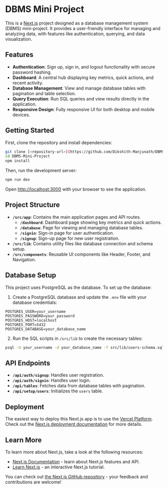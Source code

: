 # DBMS Mini Project

This is a [Next.js](https://nextjs.org) project designed as a database management system (DBMS) mini-project. It provides a user-friendly interface for managing and analyzing data, with features like authentication, querying, and data visualization.

## Features

- **Authentication**: Sign up, sign in, and logout functionality with secure password hashing.
- **Dashboard**: A central hub displaying key metrics, quick actions, and recent activity.
- **Database Management**: View and manage database tables with pagination and table selection.
- **Query Execution**: Run SQL queries and view results directly in the application.
- **Responsive Design**: Fully responsive UI for both desktop and mobile devices.

## Getting Started

First, clone the repository and install dependencies:

```bash
git clone [<repository-url>](https://github.com/Dikshith-Manjunath/DBMS-Mini-Project.git)
cd DBMS-Mini-Project
npm install
```

Then, run the development server:

```bash
npm run dev
```

Open [http://localhost:3000](http://localhost:3000) with your browser to see the application.

## Project Structure

- **`/src/app`**: Contains the main application pages and API routes.
  - **`/dashboard`**: Dashboard page showing key metrics and quick actions.
  - **`/database`**: Page for viewing and managing database tables.
  - **`/signin`**: Sign-in page for user authentication.
  - **`/signup`**: Sign-up page for new user registration.
- **`/src/lib`**: Contains utility files like database connection and schema setup.
- **`/src/components`**: Reusable UI components like Header, Footer, and Navigation.

## Database Setup

This project uses PostgreSQL as the database. To set up the database:

1. Create a PostgreSQL database and update the `.env` file with your database credentials:

```env
POSTGRES_USER=your_username
POSTGRES_PASSWORD=your_password
POSTGRES_HOST=localhost
POSTGRES_PORT=5432
POSTGRES_DATABASE=your_database_name
```

2. Run the SQL scripts in `/src/lib` to create the necessary tables:

```bash
psql -U your_username -d your_database_name -f src/lib/users-schema.sql
```

## API Endpoints

- **`/api/auth/signup`**: Handles user registration.
- **`/api/auth/signin`**: Handles user login.
- **`/api/tables`**: Fetches data from database tables with pagination.
- **`/api/setup/users`**: Initializes the `users` table.

## Deployment

The easiest way to deploy this Next.js app is to use the [Vercel Platform](https://vercel.com/). Check out the [Next.js deployment documentation](https://nextjs.org/docs/app/building-your-application/deploying) for more details.

## Learn More

To learn more about Next.js, take a look at the following resources:

- [Next.js Documentation](https://nextjs.org/docs) - learn about Next.js features and API.
- [Learn Next.js](https://nextjs.org/learn) - an interactive Next.js tutorial.

You can check out [the Next.js GitHub repository](https://github.com/vercel/next.js) - your feedback and contributions are welcome!
